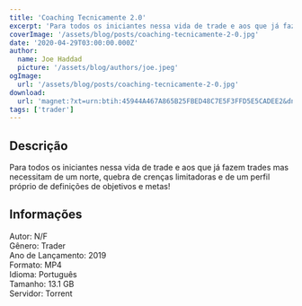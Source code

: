 ```yaml
---
title: 'Coaching Tecnicamente 2.0'
excerpt: 'Para todos os iniciantes nessa vida de trade e aos que já fazem trades mas necessitam de um norte, quebra de crenças limitadoras e de um perfil próprio de definições de objetivos e metas! Informações  Autor: N/F Gênero: Trader Ano de Lançamento: 2019 Formato: MP4<b'
coverImage: '/assets/blog/posts/coaching-tecnicamente-2-0.jpg'
date: '2020-04-29T03:00:00.000Z'
author:
  name: Joe Haddad
  picture: '/assets/blog/authors/joe.jpeg'
ogImage:
  url: '/assets/blog/posts/coaching-tecnicamente-2-0.jpg'
download:
  url: 'magnet:?xt=urn:btih:45944A467A865B25FBED48C7E5F3FFD5E5CADEE2&dn=Larissa%20Sihle%20-%20Coaching%20Tecnicamente%202.0&tr=udp%3a%2f%2ftracker.openbittorrent.com%3a1337%2fannounce&tr=udp%3a%2f%2ftracker.opentrackr.org%3a1337%2fannounce'
tags: ['trader']
---
```

<h2>Descrição</h2>
<p></p><p>Para todos os iniciantes nessa vida de trade e aos que já fazem trades mas necessitam de um norte, quebra de crenças limitadoras e de um perfil próprio de definições de objetivos e metas!</p><h2>Informações</h2><p>Autor: N/F<br/>Gênero: Trader<br/>Ano de Lançamento: 2019<br/>Formato: MP4<br/>Idioma: Português<br/>Tamanho: 13.1 GB<br/>Servidor: Torrent</p>